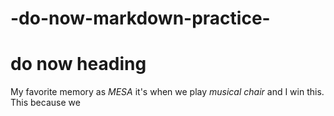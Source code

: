 # -do-now-markdown-practice-

# do now heading 

My favorite memory as *MESA* it's when we play *musical chair* and I win this.
This because we 